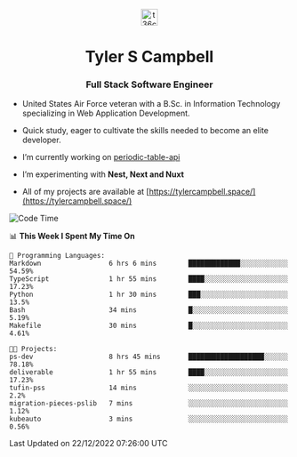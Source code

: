 <p align="center">
<a href="https://www.linkedin.com/in/t36campbell" target="blank"><img align="center" src="https://ik.imagekit.io/t36campbell/Portfolio/linkedin.png.original_m8bbGgPh6.png" alt="t36campbell" height="30" width="30" /></a>
</p>
<h1 align="center">Tyler S Campbell</h1>
<h3 align="center">Full Stack Software Engineer</h3>

* United States Air Force veteran with a B.Sc. in Information Technology specializing in Web Application Development. 

* Quick study, eager to cultivate the skills needed to become an elite developer.

* I’m currently working on [periodic-table-api](https://github.com/t36campbell/periodic-table-api)

* I’m experimenting with **Nest, Next and Nuxt**

* All of my projects are available at [https://tylercampbell.space/](https://tylercampbell.space/)

<!--START_SECTION:waka-->
![Code Time](http://img.shields.io/badge/Code%20Time-2%2C056%20hrs%2015%20mins-blue)

📊 **This Week I Spent My Time On** 

```text
💬 Programming Languages: 
Markdown                 6 hrs 6 mins        █████████████░░░░░░░░░░░░   54.59% 
TypeScript               1 hr 55 mins        ████░░░░░░░░░░░░░░░░░░░░░   17.23% 
Python                   1 hr 30 mins        ███░░░░░░░░░░░░░░░░░░░░░░   13.5% 
Bash                     34 mins             █░░░░░░░░░░░░░░░░░░░░░░░░   5.19% 
Makefile                 30 mins             █░░░░░░░░░░░░░░░░░░░░░░░░   4.61%

🐱‍💻 Projects: 
ps-dev                   8 hrs 45 mins       ███████████████████░░░░░░   78.18% 
deliverable              1 hr 55 mins        ████░░░░░░░░░░░░░░░░░░░░░   17.23% 
tufin-pss                14 mins             ░░░░░░░░░░░░░░░░░░░░░░░░░   2.2% 
migration-pieces-pslib   7 mins              ░░░░░░░░░░░░░░░░░░░░░░░░░   1.12% 
kubeauto                 3 mins              ░░░░░░░░░░░░░░░░░░░░░░░░░   0.56%

```


 Last Updated on 22/12/2022 07:26:00 UTC
<!--END_SECTION:waka-->
